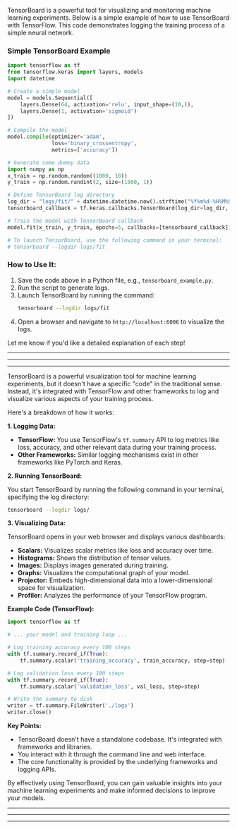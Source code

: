 TensorBoard is a powerful tool for visualizing and monitoring machine learning experiments. Below is a simple example of how to use TensorBoard with TensorFlow. This code demonstrates logging the training process of a simple neural network.

### Simple TensorBoard Example

```python
import tensorflow as tf
from tensorflow.keras import layers, models
import datetime

# Create a simple model
model = models.Sequential([
    layers.Dense(64, activation='relu', input_shape=(10,)),
    layers.Dense(1, activation='sigmoid')
])

# Compile the model
model.compile(optimizer='adam',
              loss='binary_crossentropy',
              metrics=['accuracy'])

# Generate some dummy data
import numpy as np
x_train = np.random.random((1000, 10))
y_train = np.random.randint(2, size=(1000, 1))

# Define TensorBoard log directory
log_dir = "logs/fit/" + datetime.datetime.now().strftime("%Y%m%d-%H%M%S")
tensorboard_callback = tf.keras.callbacks.TensorBoard(log_dir=log_dir, histogram_freq=1)

# Train the model with TensorBoard callback
model.fit(x_train, y_train, epochs=5, callbacks=[tensorboard_callback])

# To launch TensorBoard, use the following command in your terminal:
# tensorboard --logdir logs/fit
```

### How to Use It:
1. Save the code above in a Python file, e.g., `tensorboard_example.py`.
2. Run the script to generate logs.
3. Launch TensorBoard by running the command:
   ```bash
   tensorboard --logdir logs/fit
   ```
4. Open a browser and navigate to `http://localhost:6006` to visualize the logs.

Let me know if you'd like a detailed explanation of each step!

___
___
___
TensorBoard is a powerful visualization tool for machine learning experiments, but it doesn't have a specific "code" in the traditional sense. Instead, it's integrated with TensorFlow and other frameworks to log and visualize various aspects of your training process.

Here's a breakdown of how it works:

**1. Logging Data:**

- **TensorFlow:** You use TensorFlow's `tf.summary` API to log metrics like loss, accuracy, and other relevant data during your training process.
- **Other Frameworks:** Similar logging mechanisms exist in other frameworks like PyTorch and Keras.

**2. Running TensorBoard:**

You start TensorBoard by running the following command in your terminal, specifying the log directory:

```bash
tensorboard --logdir logs/
```

**3. Visualizing Data:**

TensorBoard opens in your web browser and displays various dashboards:

- **Scalars:** Visualizes scalar metrics like loss and accuracy over time.
- **Histograms:** Shows the distribution of tensor values.
- **Images:** Displays images generated during training.
- **Graphs:** Visualizes the computational graph of your model.
- **Projector:** Embeds high-dimensional data into a lower-dimensional space for visualization.
- **Profiler:** Analyzes the performance of your TensorFlow program.

**Example Code (TensorFlow):**

```python
import tensorflow as tf

# ... your model and training loop ...

# Log training accuracy every 100 steps
with tf.summary.record_if(True):
    tf.summary.scalar('training_accuracy', train_accuracy, step=step)

# Log validation loss every 100 steps
with tf.summary.record_if(True):
    tf.summary.scalar('validation_loss', val_loss, step=step)

# Write the summary to disk
writer = tf.summary.FileWriter('./logs')
writer.close()
```

**Key Points:**

- TensorBoard doesn't have a standalone codebase. It's integrated with frameworks and libraries.
- You interact with it through the command line and web interface.
- The core functionality is provided by the underlying frameworks and logging APIs.

By effectively using TensorBoard, you can gain valuable insights into your machine learning experiments and make informed decisions to improve your models.
___
___
___